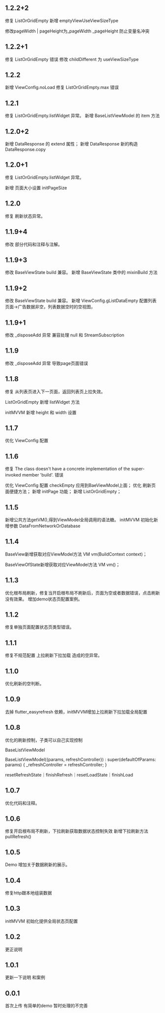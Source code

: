 ## 1.2.2+2
修复 ListOrGridEmpty 新增 emptyViewUseViewSizeType

修改pageWidth | pageHeight为_pageWidth _pageHeight 防止变量名冲突

## 1.2.2+1
修复 ListOrGridEmpty 错误 修改 childDifferent 为 useViewSizeType

## 1.2.2
新增 ViewConfig.noLoad
修复 ListOrGridEmpty.max 错误

## 1.2.1
修复 ListOrGridEmpty.listWidget 异常。
新增 BaseListViewModel 的 item 方法

## 1.2.0+2

新增 DataResponse 的 extend 属性；
新增 DataResponse 新的构造 DataResponse.copy

## 1.2.0+1
修复 ListOrGridEmpty.listWidget 异常。

新增 页面大小设置 initPageSize

## 1.2.0
修复 刷新状态异常。

## 1.1.9+4
修改 部分代码和注释与注解。

## 1.1.9+3
修改 BaseViewState build 兼容。
新增 BaseViewState 类中的 mixinBuild 方法

## 1.1.9+2
修改 BaseViewState build 兼容。
新增 ViewConfig.gListDataEmpty 配置列表页面->广告数据非空，列表数据空时的空视图，

## 1.1.9+1
修改 _disposeAdd 异常 兼容处理 null 和 StreamSubscription

## 1.1.9
修改 _disposeAdd 异常 导致page页面错误

## 1.1.8
修复 从列表页进入下一页面，返回列表页上拉失效。

ListOrGridEmpty 新增 listWidget 方法

initMVVM 新增 height 和 width 设置

## 1.1.7
优化 ViewConfig 配置

## 1.1.6
修复 The class doesn't have a concrete implementation of the super-invoked member 'build'. 错误

优化 ViewConfig 配置 checkEmpty 应用到BaeViewModel上面；
优化 刷新页面便捷方法；
新增 initPage 功能；
新增 ListOrGridEmpty；

## 1.1.5
新增公共方法getVM(),得到ViewModel全局调用的语法糖。
initMVVM 初始化新增参数 DataFromNetworkOrDatabase

## 1.1.4
BaseView新增获取对应ViewModel方法 VM vm(BuildContext context)；

BaseViewOfState新增获取对应ViewModel方法 VM vm()；

## 1.1.3
优化根布局刷新，修复当开启根布局不刷新后，页面为空或者数据错误，点击刷新没有效果。
增加demo状态页配置案例。

## 1.1.2
修复单独页面配置状态页类型错误。

## 1.1.1
修复不规范配置 上拉刷新下拉加载 造成的空异常。

## 1.1.0
优化刷新的空判断。

## 1.0.9

去掉 flutter_easyrefresh 依赖，initMVVM增加上拉刷新下拉加载全局配置

## 1.0.8
优化的刷新控制，子类可以自己实现控制

BaseListViewModel

BaseListViewModel({params, refreshController})
      : super(defaultOfParams: params) {
    _refreshController = refreshController;
  }

resetRefreshState｜finishRefresh｜resetLoadState｜finishLoad

## 1.0.7
优化代码和注释。

## 1.0.6
修复开启根布局不刷新，下拉刷新获取数据状态控制失效
新增下拉刷新方法 pullRefresh()

## 1.0.5
Demo 增加关于数据刷新的展示。

## 1.0.4
修复http跟本地组装数据

## 1.0.3
initMVVM 初始化提供全局状态页配置

## 1.0.2
更正说明

## 1.0.1
更新一下说明 和案例

## 0.0.1
首次上传 有简单的demo 暂时处理的不完善
